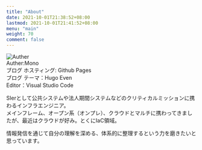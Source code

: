 ```yaml
---
title: "About"
date: 2021-10-01T21:38:52+08:00
lastmod: 2021-10-01T21:41:52+08:00
menu: "main"
weight: 70
comment: false
---
```


![Auther](img/mono.png)  
Auther:Mono  
ブログ ホスティング: Github Pages  
ブログ テーマ：Hugo Even  
Editor：Visual Studio Code  

SIerとして公共システムや法人期間システムなどのクリティカルミッションに携わるインフラエンジニア。  
メインフレーム、オープン系（オンプレ）、クラウドとマルチに携わってきましたが、最近はクラウドが好み。とくにIaC領域。

情報発信を通じて自分の理解を深める、体系的に整理するという力を磨きたいと思っています。

